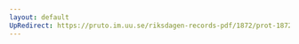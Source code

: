 ```yaml
---
layout: default
UpRedirect: https://pruto.im.uu.se/riksdagen-records-pdf/1872/prot-1872--ak--308/prot-1872--ak--308_012.pdf
---
```

